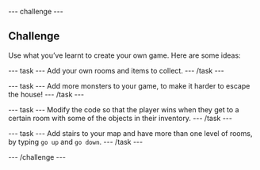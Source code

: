--- challenge ---

## Challenge

Use what you’ve learnt to create your own game. Here are some ideas:


--- task ---
Add your own rooms and items to collect. 
--- /task ---

--- task ---
Add more monsters to your game, to make it harder to escape the house!
--- /task ---

--- task ---
Modify the code so that the player wins when they get to a certain room with some of the objects in their inventory. 
--- /task ---

--- task ---
Add stairs to your map and have more than one level of rooms, by typing `go up` and `go down`.
--- /task ---


--- /challenge ---
